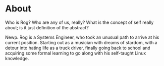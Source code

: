 # About

Who is Rog? Who are any of us, really? What is the concept of self 
really about; is it just definition of the abstract?

Newp. Rog is a Systems Engineer, who took an unusual path to arrive at
his current position. Starting out as a musician with dreams of stardom,
with a detour into hating life as a truck driver, finally going back to 
school and acquiring some formal learning to go along with his self-taught
Linux knowledge.
